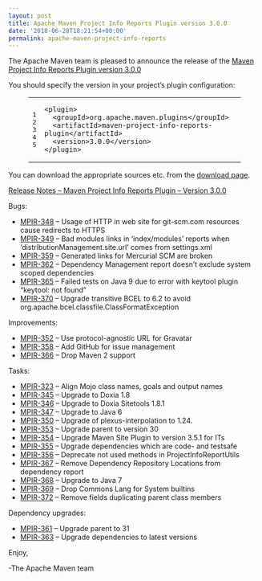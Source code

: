 ```yaml
---
layout: post
title: Apache Maven Project Info Reports Plugin version 3.0.0
date: '2018-06-28T18:21:54+00:00'
permalink: apache-maven-project-info-reports
---
```

<div class="entry-content"><p>The Apache Maven team is pleased to announce the release of the
<a href="https://maven.apache.org/plugins/maven-project-info-reports-plugin/">Maven Project Info Reports Plugin version 3.0.0</a></p>

<p>You should specify the version in your project&rsquo;s plugin configuration:</p>

<figure class='code'><figcaption><span></span></figcaption><div class="highlight"><table><tr><td class="gutter"><pre class="line-numbers"><span class='line-number'>1</span>
<span class='line-number'>2</span>
<span class='line-number'>3</span>
<span class='line-number'>4</span>
<span class='line-number'>5</span>
</pre></td><td class='code'><pre><code class='xml'><span class='line'><span class="nt">&lt;plugin&gt;</span>
</span><span class='line'>  <span class="nt">&lt;groupId&gt;</span>org.apache.maven.plugins<span class="nt">&lt;/groupId&gt;</span>
</span><span class='line'>  <span class="nt">&lt;artifactId&gt;</span>maven-project-info-reports-plugin<span class="nt">&lt;/artifactId&gt;</span>
</span><span class='line'>  <span class="nt">&lt;version&gt;</span>3.0.0<span class="nt">&lt;/version&gt;</span>
</span><span class='line'><span class="nt">&lt;/plugin&gt;</span>
</span></code></pre></td></tr></table></div></figure>


<p>You can download the appropriate sources etc. from the
<a href="https://maven.apache.org/plugins/maven-project-info-reports-plugin/download.cgi">download page</a>.</p>

<!-- more -->


<p></p>

<p><a href="">Release Notes &ndash; Maven Project Info Reports Plugin &ndash; Version 3.0.0</a></p>

<p>Bugs:</p>

<ul>
<li><a href="https://issues.apache.org/jira/browse/MPIR-348">MPIR-348</a> &ndash; Usage of HTTP in web site for git-scm.com resources cause redirects to HTTPS</li>
<li><a href="https://issues.apache.org/jira/browse/MPIR-349">MPIR-349</a> &ndash; Bad modules links in &lsquo;index/modules&rsquo; reports when &lsquo;distributionManagement.site.url&rsquo; comes from settings.xml</li>
<li><a href="https://issues.apache.org/jira/browse/MPIR-359">MPIR-359</a> &ndash; Generated links for Mercurial SCM are broken</li>
<li><a href="https://issues.apache.org/jira/browse/MPIR-362">MPIR-362</a> &ndash; Dependency Management report doesn&rsquo;t exclude system scoped dependencies</li>
<li><a href="https://issues.apache.org/jira/browse/MPIR-365">MPIR-365</a> &ndash; Failed tests on Java 9 due to error with keytool plugin &ldquo;keytool: not found&rdquo;</li>
<li><a href="https://issues.apache.org/jira/browse/MPIR-370">MPIR-370</a> &ndash; Upgrade transitive BCEL to 6.2 to avoid org.apache.bcel.classfile.ClassFormatException</li>
</ul>


<p>Improvements:</p>

<ul>
<li><a href="https://issues.apache.org/jira/browse/MPIR-352">MPIR-352</a> &ndash; Use protocol-agnostic URL for Gravatar</li>
<li><a href="https://issues.apache.org/jira/browse/MPIR-358">MPIR-358</a> &ndash; Add GitHub for issue management</li>
<li><a href="https://issues.apache.org/jira/browse/MPIR-366">MPIR-366</a> &ndash; Drop Maven 2 support</li>
</ul>


<p>Tasks:</p>

<ul>
<li><a href="https://issues.apache.org/jira/browse/MPIR-323">MPIR-323</a> &ndash; Align Mojo class names, goals and output names</li>
<li><a href="https://issues.apache.org/jira/browse/MPIR-345">MPIR-345</a> &ndash; Upgrade to Doxia 1.8</li>
<li><a href="https://issues.apache.org/jira/browse/MPIR-346">MPIR-346</a> &ndash; Upgrade to Doxia Sitetools 1.8.1</li>
<li><a href="https://issues.apache.org/jira/browse/MPIR-347">MPIR-347</a> &ndash; Upgrade to Java 6</li>
<li><a href="https://issues.apache.org/jira/browse/MPIR-350">MPIR-350</a> &ndash; Upgrade of plexus-interpolation to 1.24.</li>
<li><a href="https://issues.apache.org/jira/browse/MPIR-353">MPIR-353</a> &ndash; Upgrade parent to version 30</li>
<li><a href="https://issues.apache.org/jira/browse/MPIR-354">MPIR-354</a> &ndash; Upgrade Maven Site Plugin to version 3.5.1 for ITs</li>
<li><a href="https://issues.apache.org/jira/browse/MPIR-355">MPIR-355</a> &ndash; Upgrade dependencies which are code- and testsafe</li>
<li><a href="https://issues.apache.org/jira/browse/MPIR-356">MPIR-356</a> &ndash; Deprecate not used methods in ProjectInfoReportUtils</li>
<li><a href="https://issues.apache.org/jira/browse/MPIR-367">MPIR-367</a> &ndash; Remove Dependency Repository Locations from dependency report</li>
<li><a href="https://issues.apache.org/jira/browse/MPIR-368">MPIR-368</a> &ndash; Upgrade to Java 7</li>
<li><a href="https://issues.apache.org/jira/browse/MPIR-369">MPIR-369</a> &ndash; Drop Commons Lang for System builtins</li>
<li><a href="https://issues.apache.org/jira/browse/MPIR-372">MPIR-372</a> &ndash; Remove fields duplicating parent class members</li>
</ul>


<p>Dependency upgrades:</p>

<ul>
<li><a href="https://issues.apache.org/jira/browse/MPIR-361">MPIR-361</a> &ndash; Upgrade parent to 31</li>
<li><a href="https://issues.apache.org/jira/browse/MPIR-363">MPIR-363</a> &ndash; Upgrade dependencies to latest versions</li>
</ul>


<p>Enjoy,</p>

<p>-The Apache Maven team</p>
</div>
